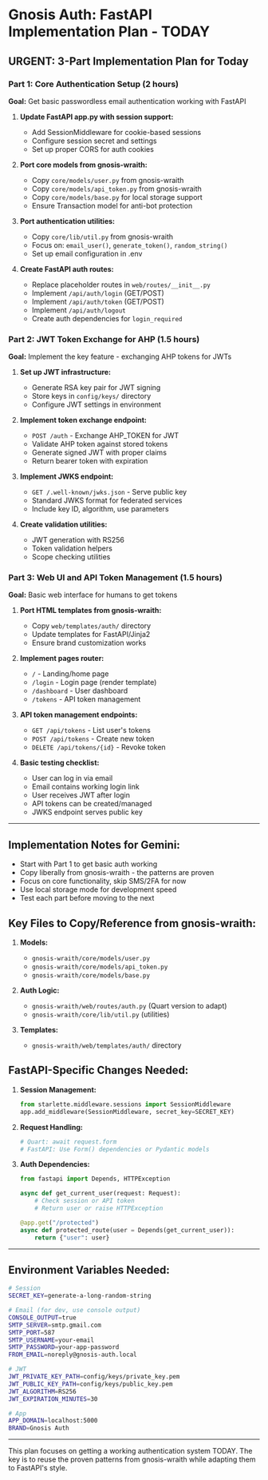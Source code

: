 # Gnosis Auth: FastAPI Implementation Plan - TODAY

## URGENT: 3-Part Implementation Plan for Today

### Part 1: Core Authentication Setup (2 hours)

**Goal:** Get basic passwordless email authentication working with FastAPI

1. **Update FastAPI app.py with session support:**
   - Add SessionMiddleware for cookie-based sessions
   - Configure session secret and settings
   - Set up proper CORS for auth cookies

2. **Port core models from gnosis-wraith:**
   - Copy `core/models/user.py` from gnosis-wraith
   - Copy `core/models/api_token.py` from gnosis-wraith
   - Copy `core/models/base.py` for local storage support
   - Ensure Transaction model for anti-bot protection

3. **Port authentication utilities:**
   - Copy `core/lib/util.py` from gnosis-wraith
   - Focus on: `email_user()`, `generate_token()`, `random_string()`
   - Set up email configuration in .env

4. **Create FastAPI auth routes:**
   - Replace placeholder routes in `web/routes/__init__.py`
   - Implement `/api/auth/login` (GET/POST)
   - Implement `/api/auth/token` (GET/POST) 
   - Implement `/api/auth/logout`
   - Create auth dependencies for `login_required`

### Part 2: JWT Token Exchange for AHP (1.5 hours)

**Goal:** Implement the key feature - exchanging AHP tokens for JWTs

1. **Set up JWT infrastructure:**
   - Generate RSA key pair for JWT signing
   - Store keys in `config/keys/` directory
   - Configure JWT settings in environment

2. **Implement token exchange endpoint:**
   - `POST /auth` - Exchange AHP_TOKEN for JWT
   - Validate AHP token against stored tokens
   - Generate signed JWT with proper claims
   - Return bearer token with expiration

3. **Implement JWKS endpoint:**
   - `GET /.well-known/jwks.json` - Serve public key
   - Standard JWKS format for federated services
   - Include key ID, algorithm, use parameters

4. **Create validation utilities:**
   - JWT generation with RS256
   - Token validation helpers
   - Scope checking utilities

### Part 3: Web UI and API Token Management (1.5 hours)

**Goal:** Basic web interface for humans to get tokens

1. **Port HTML templates from gnosis-wraith:**
   - Copy `web/templates/auth/` directory
   - Update templates for FastAPI/Jinja2
   - Ensure brand customization works

2. **Implement pages router:**
   - `/` - Landing/home page
   - `/login` - Login page (render template)
   - `/dashboard` - User dashboard
   - `/tokens` - API token management

3. **API token management endpoints:**
   - `GET /api/tokens` - List user's tokens
   - `POST /api/tokens` - Create new token
   - `DELETE /api/tokens/{id}` - Revoke token

4. **Basic testing checklist:**
   - User can log in via email
   - Email contains working login link
   - User receives JWT after login
   - API tokens can be created/managed
   - JWKS endpoint serves public key

---

## Implementation Notes for Gemini:

- Start with Part 1 to get basic auth working
- Copy liberally from gnosis-wraith - the patterns are proven
- Focus on core functionality, skip SMS/2FA for now
- Use local storage mode for development speed
- Test each part before moving to the next

## Key Files to Copy/Reference from gnosis-wraith:

1. **Models:**
   - `gnosis-wraith/core/models/user.py`
   - `gnosis-wraith/core/models/api_token.py` 
   - `gnosis-wraith/core/models/base.py`

2. **Auth Logic:**
   - `gnosis-wraith/web/routes/auth.py` (Quart version to adapt)
   - `gnosis-wraith/core/lib/util.py` (utilities)

3. **Templates:**
   - `gnosis-wraith/web/templates/auth/` directory

## FastAPI-Specific Changes Needed:

1. **Session Management:**
   ```python
   from starlette.middleware.sessions import SessionMiddleware
   app.add_middleware(SessionMiddleware, secret_key=SECRET_KEY)
   ```

2. **Request Handling:**
   ```python
   # Quart: await request.form
   # FastAPI: Use Form() dependencies or Pydantic models
   ```

3. **Auth Dependencies:**
   ```python
   from fastapi import Depends, HTTPException
   
   async def get_current_user(request: Request):
       # Check session or API token
       # Return user or raise HTTPException
   
   @app.get("/protected")
   async def protected_route(user = Depends(get_current_user)):
       return {"user": user}
   ```

---

## Environment Variables Needed:

```bash
# Session
SECRET_KEY=generate-a-long-random-string

# Email (for dev, use console output)
CONSOLE_OUTPUT=true
SMTP_SERVER=smtp.gmail.com
SMTP_PORT=587
SMTP_USERNAME=your-email
SMTP_PASSWORD=your-app-password
FROM_EMAIL=noreply@gnosis-auth.local

# JWT
JWT_PRIVATE_KEY_PATH=config/keys/private_key.pem
JWT_PUBLIC_KEY_PATH=config/keys/public_key.pem
JWT_ALGORITHM=RS256
JWT_EXPIRATION_MINUTES=30

# App
APP_DOMAIN=localhost:5000
BRAND=Gnosis Auth
```

---

This plan focuses on getting a working authentication system TODAY. The key is to reuse the proven patterns from gnosis-wraith while adapting them to FastAPI's style.
